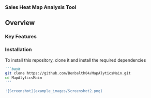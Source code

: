 ### Sales Heat Map Analysis Tool
## Overview

### Key Features 

### Installation 
To install this repository, clone it and install the required dependencies
```markdown
```bash
git clone https://github.com/Benbalth04/MapAlyticsMain.git
cd MapAlyticsMain
'''

![Screenshot](example_images/Screenshot2.png)






